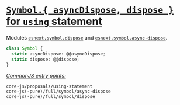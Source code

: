 # [`Symbol.{ asyncDispose, dispose }` for `using` statement](https://github.com/tc39/proposal-using-statement)
Modules [`esnext.symbol.dispose`](/packages/core-js/modules/esnext.symbol.dispose.js) and [`esnext.symbol.async-dispose`](/packages/core-js/modules/esnext.symbol.async-dispose.js).
```ts
class Symbol {
  static asyncDispose: @@asyncDispose;
  static dispose: @@dispose;
}
```
[*CommonJS entry points:*](/docs/usage.md#commonjs-api)
```
core-js/proposals/using-statement
core-js(-pure)/full/symbol/async-dispose
core-js(-pure)/full/symbol/dispose
```
